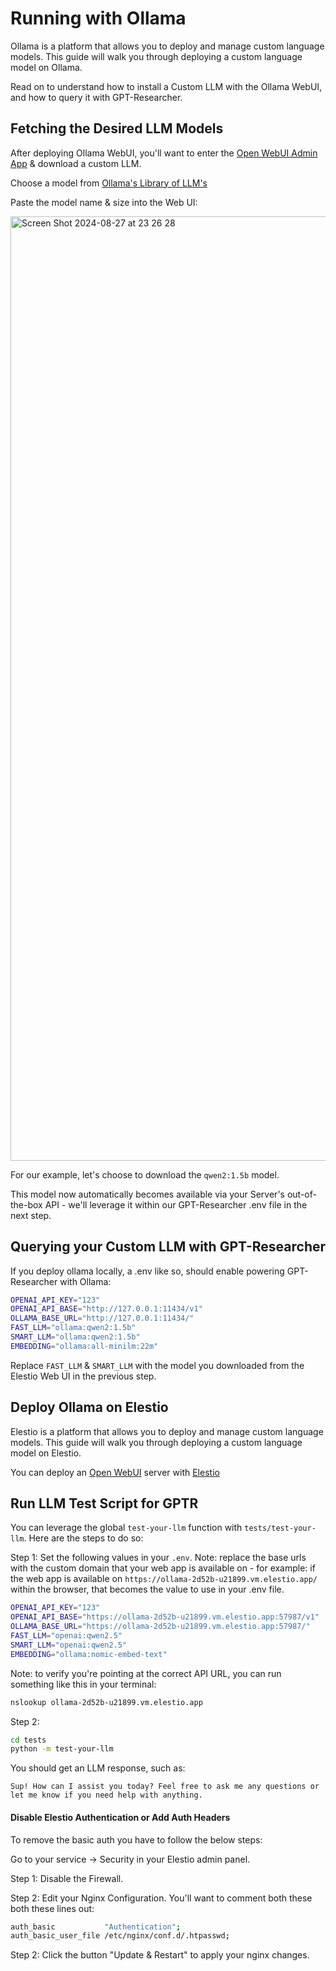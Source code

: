 # Running with Ollama

Ollama is a platform that allows you to deploy and manage custom language models. This guide will walk you through deploying a custom language model on Ollama.

Read on to understand how to install a Custom LLM with the Ollama WebUI, and how to query it with GPT-Researcher.


## Fetching the Desired LLM Models

After deploying Ollama WebUI, you'll want to enter the [Open WebUI Admin App](https://github.com/open-webui/open-webui/tree/main) & download a custom LLM.

Choose a model from [Ollama's Library of LLM's](https://ollama.com/library?sort=popular)

Paste the model name & size into the Web UI:

<img width="1511" alt="Screen Shot 2024-08-27 at 23 26 28" src="https://github.com/user-attachments/assets/32abd048-745c-4232-9f1f-6af265cff250"></img>

For our example, let's choose to download the `qwen2:1.5b` model.

This model now automatically becomes available via your Server's out-of-the-box API - we'll leverage it within our GPT-Researcher .env file in the next step.


## Querying your Custom LLM with GPT-Researcher

If you deploy ollama locally, a .env like so, should enable powering GPT-Researcher with Ollama:

```bash
OPENAI_API_KEY="123"
OPENAI_API_BASE="http://127.0.0.1:11434/v1"
OLLAMA_BASE_URL="http://127.0.0.1:11434/"
FAST_LLM="ollama:qwen2:1.5b"
SMART_LLM="ollama:qwen2:1.5b"
EMBEDDING="ollama:all-minilm:22m"
```

Replace `FAST_LLM` & `SMART_LLM` with the model you downloaded from the Elestio Web UI in the previous step.


## Deploy Ollama on Elestio

Elestio is a platform that allows you to deploy and manage custom language models. This guide will walk you through deploying a custom language model on Elestio.

You can deploy an [Open WebUI](https://github.com/open-webui/open-webui/tree/main) server with [Elestio](https://elest.io/open-source/ollama)

## Run LLM Test Script for GPTR


You can leverage the global `test-your-llm` function with `tests/test-your-llm`.
Here are the steps to do so:

Step 1: Set the following values in your `.env`. Note: replace the base urls with the custom domain that your web app is available on - for example: if the web app is available on `https://ollama-2d52b-u21899.vm.elestio.app/` within the browser, that becomes the value to use in your .env file.

```bash
OPENAI_API_KEY="123"
OPENAI_API_BASE="https://ollama-2d52b-u21899.vm.elestio.app:57987/v1"
OLLAMA_BASE_URL="https://ollama-2d52b-u21899.vm.elestio.app:57987/"
FAST_LLM="openai:qwen2.5"
SMART_LLM="openai:qwen2.5"
EMBEDDING="ollama:nomic-embed-text"
```

Note: to verify you're pointing at the correct API URL, you can run something like this in your terminal:

```bash
nslookup ollama-2d52b-u21899.vm.elestio.app
```

Step 2:

```bash
cd tests
python -m test-your-llm
```

You should get an LLM response, such as:
```
Sup! How can I assist you today? Feel free to ask me any questions or let me know if you need help with anything.
```

#### Disable Elestio Authentication or Add Auth Headers

To remove the basic auth you have to follow the below steps:

Go to your service -> Security in your Elestio admin panel.

Step 1: Disable the Firewall.

Step 2: Edit your Nginx Configuration. You'll want to comment both these both these lines out:

```bash
auth_basic           "Authentication"; 
auth_basic_user_file /etc/nginx/conf.d/.htpasswd;
```

Step 2: Click the button "Update & Restart" to apply your nginx changes.
